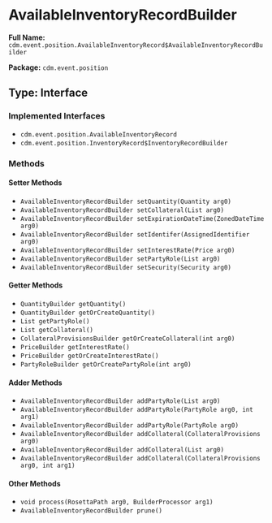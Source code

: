 # AvailableInventoryRecordBuilder

**Full Name:** `cdm.event.position.AvailableInventoryRecord$AvailableInventoryRecordBuilder`

**Package:** `cdm.event.position`

## Type: Interface

### Implemented Interfaces

- `cdm.event.position.AvailableInventoryRecord`
- `cdm.event.position.InventoryRecord$InventoryRecordBuilder`

### Methods

#### Setter Methods

- `AvailableInventoryRecordBuilder setQuantity(Quantity arg0)`
- `AvailableInventoryRecordBuilder setCollateral(List arg0)`
- `AvailableInventoryRecordBuilder setExpirationDateTime(ZonedDateTime arg0)`
- `AvailableInventoryRecordBuilder setIdentifer(AssignedIdentifier arg0)`
- `AvailableInventoryRecordBuilder setInterestRate(Price arg0)`
- `AvailableInventoryRecordBuilder setPartyRole(List arg0)`
- `AvailableInventoryRecordBuilder setSecurity(Security arg0)`

#### Getter Methods

- `QuantityBuilder getQuantity()`
- `QuantityBuilder getOrCreateQuantity()`
- `List getPartyRole()`
- `List getCollateral()`
- `CollateralProvisionsBuilder getOrCreateCollateral(int arg0)`
- `PriceBuilder getInterestRate()`
- `PriceBuilder getOrCreateInterestRate()`
- `PartyRoleBuilder getOrCreatePartyRole(int arg0)`

#### Adder Methods

- `AvailableInventoryRecordBuilder addPartyRole(List arg0)`
- `AvailableInventoryRecordBuilder addPartyRole(PartyRole arg0, int arg1)`
- `AvailableInventoryRecordBuilder addPartyRole(PartyRole arg0)`
- `AvailableInventoryRecordBuilder addCollateral(CollateralProvisions arg0)`
- `AvailableInventoryRecordBuilder addCollateral(List arg0)`
- `AvailableInventoryRecordBuilder addCollateral(CollateralProvisions arg0, int arg1)`

#### Other Methods

- `void process(RosettaPath arg0, BuilderProcessor arg1)`
- `AvailableInventoryRecordBuilder prune()`

